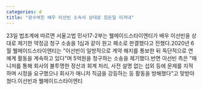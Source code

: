 ```yaml
---
categories: d
title: "광수여친 배우 이선빈 소속사 상대로 힘든일 이겨내"
---
```

23일 법조계에 따르면 서울고법 민사17-2부는 웰메이드스타이엔티가 배우 이선빈을 상대로 제기한 약정금 청구 소송을 1심과 같이 원고 패소로 판결했다고 전했다.2020년 6월 웰메이드스타이엔티는 "이선빈이 일방적으로 계약 해지를 통보한 뒤 독단적으로 연예계 활동을 계속하고 있다"며 5억원을 청구하는 소송을 제기했다.반면 이선빈 측은 "매니저를 통해 회사의 불투명한 정산과 회계 처리, 사전 설명 없는 섭외 등에 문제를 지적하며 시정을 요구했으나 회사가 매니저 직급을 강등하는 등 활동을 방해했다"고 맞받아쳤다.이선빈과 웰메이드스타이엔티